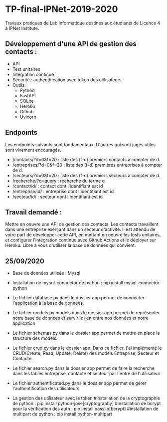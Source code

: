 # TP-final-IPNet-2019-2020
Travaux pratiques de Lab informatique destinés aux étudiants de Licence 4 à IPNet Institute.

## Développement d'une API de gestion des contacts : 
- API
- Test unitaires
- Intégration continue
- Sécurité : authentification avec token des utilisateurs
- Outils: 
   - Python
   - FastAPI
   - SQLite
   - Heroku
   - Github
   - Uvicorn
   
## Endpoints
Les endpoints suivants sont fondamentaux. D'autres qui sont jugés utiles sont vivement encouragés.

- /contacts/?d=0&f=20 : liste des (f-d) premiers contacts à compter de d.
- /entreprises/?d=0&f=20 : liste des (f-d) premières entreprises à compter de d.
- /secteurs/?d=0&f=20 : liste des (f-d) premiers secteurs à compter de d.
- /recherche/?q=query : recherche du terme q
- /contact/id/ : contact dont l'identifiant est id
- /entreprise/id/ : entreprise dont l'identifiant est id
- /secteur/id/ : secteur dont l'identifiant est id


## Travail demandé :

Mettre en oeuvre une API de gestion des contacts. Les contacts travaillent dans une entreprise exerçant dans un secteur d'activité.
Il est attendu de votre part de développer cette API, en mettant en oeuvre les tests unitaires, et configurer l'intégration continue avec Github Actions et le déployer sur Heroku.
Libre à vous d'utiliser la base de données qui convient.



## 25/09/2020
- Base de données utilisée : Mysql
- Installation de mysql-connector de python : pip install mysql-connector-python

- Le fichier database.py dans le dossier app permet de connecter l'application à la base de données. 
- Le fichier models.py models dans le dossier app permet de représenter notre base de données et servir le lien entre nos données et notre application
- Le fichier schemas.py dans le dossier app permet de mettre en place la structure des models.
- Le fichier crud.py dans le dossier app. Dans ce fichier, j'ai implémenté le CRUD(Create, Read, Update, Delete) des models Entreprise, Secteur et Contacte.
- Le fichier search.py dans le dossier app permet de faire la recherche dans les tables entreprise, contacte et secteur par l'entré de l'utilisateur
- Le fichier authentificated.py dans le dossier app permet de gérer l'authentification des utilisateurs

- La gestion des utilisateur avec le token 
	#installation de la cryptographie de python : pip install python-jose[cryptography]
	#installation de bcrypt pour la vérification des auth : pip install passlib[bcrypt]
	#installation de multipart de python : pip install python-multipart